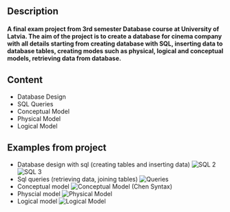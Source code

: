 ## Description

#### A final exam project from 3rd semester Database course at University of Latvia. The aim of the project is to create a database for cinema company with all details starting from creating database with SQL, inserting data to database tables, creating modes such as physical, logical and conceptual models, retrieving data from database.

## Content
- Database Design
- SQL Queries
- Conceptual Model
- Physical Model
- Logical Model

## Examples from project

- Database design with sql (creating tables and inserting data)
![SQL 2](https://user-images.githubusercontent.com/66011783/114092781-f36cc000-98c2-11eb-8e2b-4b8a3a642965.PNG)
![SQL 3](https://user-images.githubusercontent.com/66011783/114092792-f7004700-98c2-11eb-8094-1107444f8233.PNG)
- Sql queries (retrieving data, joining tables)
![Queries](https://user-images.githubusercontent.com/66011783/114092746-e94ac180-98c2-11eb-9653-09e32aabacbe.PNG)
- Conceptual model
![Conceptual Model (Chen Syntax)](https://user-images.githubusercontent.com/66011783/114092920-1eefaa80-98c3-11eb-92b5-a285178bdce5.png)
- Physcial model
![Physical Model](https://user-images.githubusercontent.com/66011783/114092997-3af34c00-98c3-11eb-8720-58b0c470469c.png)
- Logical model
![Logical Model](https://user-images.githubusercontent.com/66011783/114093028-46467780-98c3-11eb-8112-61ee9264c654.png)
